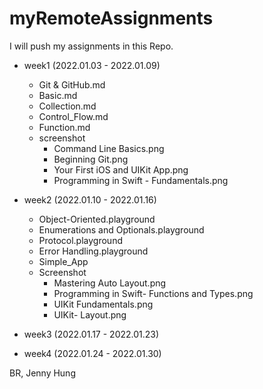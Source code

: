 # myRemoteAssignments
I will push my assignments in this Repo.

- week1 (2022.01.03 - 2022.01.09)
    - Git & GitHub.md
    - Basic.md
    - Collection.md
    - Control_Flow.md
    - Function.md
    - screenshot
        - Command Line Basics.png
        - Beginning Git.png
        - Your First iOS and UIKit App.png
        - Programming in Swift - Fundamentals.png

- week2 (2022.01.10 - 2022.01.16)
    - Object-Oriented.playground
    - Enumerations and Optionals.playground
    - Protocol.playground
    - Error Handling.playground
    - Simple_App
    - Screenshot
        - Mastering Auto Layout.png
        - Programming in Swift- Functions and Types.png
        - UIKit Fundamentals.png
        - UIKit- Layout.png

- week3 (2022.01.17 - 2022.01.23)

- week4 (2022.01.24 - 2022.01.30)


BR,
Jenny Hung
